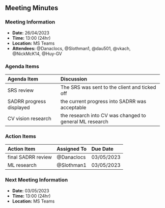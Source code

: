 ## Meeting Minutes
### Meeting Information
* **Date:** 26/04/2023
* **Time:** 13:00 (24hr)
* **Location:** MS Teams
* **Attendees:** @Danaclocs, @Slothman1, @dau501, @vkach, @NickMcK14, @Huy-GV

### Agenda Items
|Agenda Item|Discussion|
|:-|:-|
|SRS review|The SRS was sent to the client and ticked off|
|SADRR progress displayed|the current progress into SADRR was acceptable|
|CV vision research|the research into CV was changed to general ML research|

### Action Items
|Action Item|Assigned To|Due Date|
|:-|:-|:-|
|final SADRR review|@Danaclocs|03/05/2023|
|ML research|@Slothman1|03/05/2023|

### Next Meeting Information
* **Date:** 03/05/2023
* **Time:** 13:00 (24hr)
* **Location:** MS Teams

